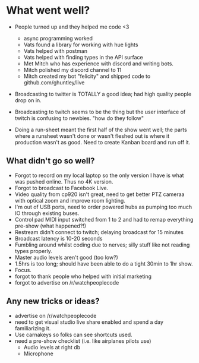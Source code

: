 # What went well?

- People turned up and they helped me code <3

    - async programming worked
    - Vats found a library for working with hue lights
    - Vats helped with postman 
    - Vats helped with finding types in the API surface
    - Met Mitch who has experience with discord and writing bots.
    - Mitch polished my discord channel to 11
    - Mitch created my bot "felicity" and shipped code to github.com/ghuntley/live

- Broadcasting to twitter is TOTALLY a good idea; had high quality people drop on in.
- Broadcasting to twitch seems to be the thing but the user interface of twitch is confusing to newbies. "how do they follow"
- Doing a run-sheet meant the first half of the show went well; the parts where a runsheet wasn't done or wasn't fleshed out is where it production wasn't as good. Need to create Kanban board and run off it. 

## What didn't go so well?

- Forgot to record on my local laptop so the only version I have is what was pushed online. Thus no 4K version. 
- Forgot to broadcast to Facebook Live.
- Video quality from cp920 isn't great, need to get better PTZ cameraa with optical zoom and improve room lighting.
- I'm out of USB ports, need to order powered hubs as pumping too much IO through existing buses.
- Control pad MIDI input switched from 1 to 2 and had to remap everything pre-show (what happened?!)
- Restream didn't connect to twitch; delaying broadcast for 15 minutes
- Broadcast latency is 10-20 seconds
- Fumbling around whilst coding due to nerves; silly stuff like not reading types properly.
- Master audio levels aren't good (too low?)
- 1.5hrs is too long; should have been able to do a tight 30min to 1hr show.
- Focus.
- forgot to thank people who helped with initial marketing
- forgot to advertise on /r/watchpeoplecode

## Any new tricks or ideas?

- advertise on /r/watchpeoplecode
- need to get visual studio live share enabled and spend a day familiarizing it.
- Use carnakeys so folks can see shortcuts used.
- need a pre-show checklist (i.e. like airplanes pilots use)
    - Audio levels at right db
    - Microphone